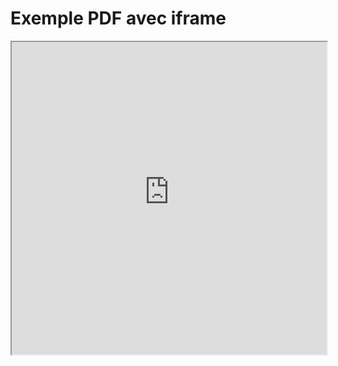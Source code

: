<!DOCTYPE html>
<html>
<body>
    <h1>Exemple PDF avec iframe</h1>
    <iframe src="https://raw.githubusercontent.com/Daudeuf/Daudeuf.github.io/main/Manual_FR.pdf" width="100%" height="500px"></iframe>
</body>
</html>

